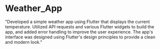# Weather_App
"Developed a simple weather app using Flutter that displays the current temperature. Utilized API requests and various Flutter widgets to build the app, and added error handling to improve the user experience. The app's interface was designed using Flutter's design principles to provide a clean and modern look."
